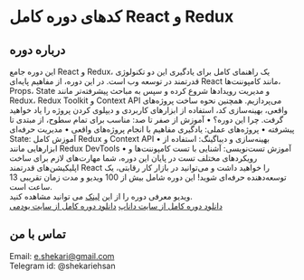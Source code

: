 # کدهای دوره کامل React و Redux

## درباره دوره
این دوره جامع React و Redux، یک راهنمای کامل برای یادگیری این دو تکنولوژی قدرتمند در توسعه وب است. در این دوره، از مفاهیم پایه‌ای React مانند کامپوننت‌ها، Props، State و مدیریت رویدادها شروع کرده و سپس به مباحث پیشرفته‌تر مانند Redux، Redux Toolkit و Context API می‌پردازیم. همچنین نحوه ساخت پروژه‌های واقعی، بهینه‌سازی کد، استفاده از ابزارهای کاربردی و دیپلوی کردن پروژه را یاد خواهید گرفت.
چرا این دوره؟
•	آموزش از صفر تا صد: مناسب برای تمام سطوح، از مبتدی تا پیشرفته
•	پروژه‌های عملی: یادگیری مفاهیم با انجام پروژه‌های واقعی
•	مدیریت حرفه‌ای State: آموزش کامل Redux و Context API
•	بهینه‌سازی و دیباگینگ: استفاده از ابزارهایی مانند Redux DevTools
•	آموزش تست‌نویسی: آشنایی با تست کامپوننت‌ها و رویکردهای مختلف تست
در پایان این دوره، شما مهارت‌های لازم برای ساخت اپلیکیشن‌های قدرتمند React را خواهید داشت و می‌توانید در بازار کار رقابتی، یک توسعه‌دهنده حرفه‌ای شوید!
این دوره شامل بیش از 100 ویدیو و مدت زمان تقریبی 13 ساعت است.<br>
ویدیو معرفی دوره را از این [لینک](https://www.aparat.com/v/tUjlz?playlist=331610) می توانید مشاهده کنید.<br>
[دانلود دوره کامل از سایت داناپ](https://danup.ir/courses/react-and-redux-complete-course)
[دانلود دوره کامل از سایت یودمی](https://www.udemy.com/course/complete-react-redux-course)

## تماس با من
Email: e.shekari@gmail.com<br>
Telegram id: @shekariehsan
